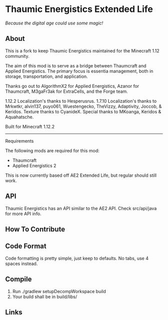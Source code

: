 # Thaumic Energistics Extended Life
*Because the digital age could use some magic!*

About
---
This is a fork to keep Thaumic Energistics maintained for the Minecraft 1.12 community.

The aim of this mod is to serve as a bridge between Thaumcraft and Applied Energistics. The primary focus is essentia management, both in storage, transportation, and application.

Thanks go out to AlgorithmX2 for Applied Energistics, Azanor for Thaumcraft, M3gaFr3ak for ExtraCells, and the Forge team.

1.12.2 Localization's thanks to Hesperusrus.
1.7.10 Localization's thanks to Mrkwtkr, alvin137, puyo061, Wuestengecko, TheVizzy, Adaptivity, Joccob, & Keridos.
Texture thanks to CyanideX.
Special thanks to MKoanga, Keridos & Aquahatsche.

Built for Minecraft 1.12.2

---

Requirements

The following mods are required for this mod:
- Thaumcraft
- Applied Energistics 2

This is now currently based off AE2 Extended Life, but regular should still work.

API
---

Thaumic Energistics has an API similar to the AE2 API. Check src/api/java for more API info.

How To Contribute
---

## Code Format
Code formatting is pretty simple, just keep to defaults. No tabs, use 4 spaces instead.

## Compile

1. Run ./gradlew setupDecompWorkspace build
2. Your build shall be in build/libs/

## Links

[1.12 Community Discord]: https://discord.gg/kHKK8EhdxP
[Curseforge]: https://www.curseforge.com/minecraft/mc-mods/thaumic-energistics-extended-life
